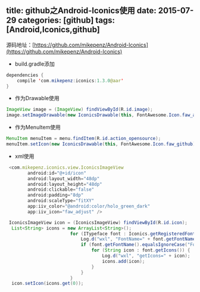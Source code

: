 title: github之Android-Iconics使用
date: 2015-07-29 
categories: [github]
tags: [Android,Iconics,github]
---
源码地址：[https://github.com/mikepenz/Android-Iconics](https://github.com/mikepenz/Android-Iconics)

* build.gradle添加

```java
dependencies {
    compile 'com.mikepenz:iconics:1.3.0@aar'
}
```
<!-- more -->

* 作为Drawable使用

```java
ImageView image = (ImageView) findViewById(R.id.image);
image.setImageDrawable(new IconicsDrawable(this, FontAwesome.Icon.faw_android).color(Color.RED).sizeDp(24));
```

* 作为MenuItem使用

```java
MenuItem menuItem = menu.findItem(R.id.action_opensource);
menuItem.setIcon(new IconicsDrawable(this, FontAwesome.Icon.faw_github).actionBar().color(Color.WHITE));
```

* xml使用

```js
 <com.mikepenz.iconics.view.IconicsImageView
        android:id="@+id/icon"
        android:layout_width="48dp"
        android:layout_height="48dp"
        android:clickable="false"
        android:padding="8dp"
        android:scaleType="fitXY"
        app:iiv_color="@android:color/holo_green_dark"
        app:iiv_icon="faw_adjust" />
```

```java
 IconicsImageView icon = (IconicsImageView) findViewById(R.id.icon);
  List<String> icons = new ArrayList<String>();
                        for (ITypeface font : Iconics.getRegisteredFonts()) {
                            Log.d("wxl", "FontName=" + font.getFontName());
                            if (font.getFontName().equalsIgnoreCase("FontAwesome")) {
                                for (String icon : font.getIcons()) {
                                    Log.d("wxl", "getIcons=" + icon);
                                    icons.add(icon);
                                }
                            }
                        }
  icon.setIcon(icons.get(0));
  
```
